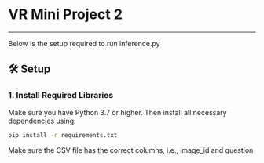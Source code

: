 # VR Mini Project 2
---
Below is the setup required to run inference.py
## 🛠️ Setup

### 1. Install Required Libraries

Make sure you have Python 3.7 or higher. Then install all necessary dependencies using:

```bash
pip install -r requirements.txt
```
Make sure the CSV file has the correct columns, i.e., image_id and question
